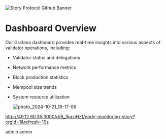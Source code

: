 ![Story Protocol Github Banner](https://github.com/user-attachments/assets/51fe2eef-9e7d-4550-9b85-870c4e98117c)

# Dashboard Overview

Our Grafana dashboard provides real-time insights into various aspects of validator operations, including:

- Validator status and delegations
- Network performance metrics
- Block production statistics
- Mempool size trends
- System resource utilization

  ![photo_2024-10-21_18-17-06](https://github.com/user-attachments/assets/a9b19bcf-5ee8-4a3c-8f8c-53ed1c5e11ef)

http://49.12.60.35:3000/d/B_fkqziHz1/node-monitoring-story?orgId=1&refresh=10s

admin
admin
